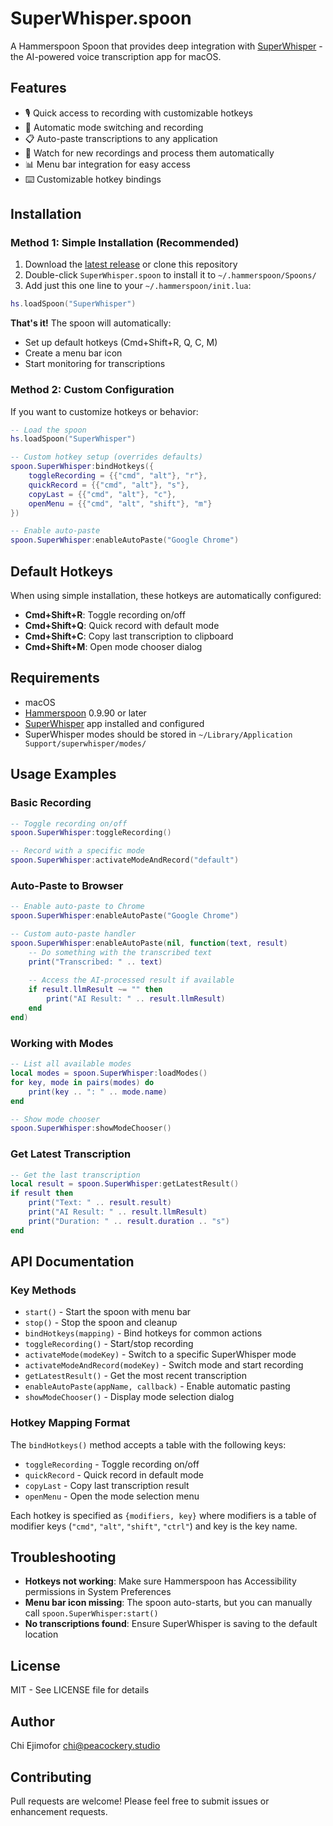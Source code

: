# SuperWhisper.spoon

A Hammerspoon Spoon that provides deep integration with [SuperWhisper](https://superwhisper.com) - the AI-powered voice transcription app for macOS.

## Features

- 🎙️ Quick access to recording with customizable hotkeys
- 📝 Automatic mode switching and recording
- 📋 Auto-paste transcriptions to any application
- 🔄 Watch for new recordings and process them automatically
- 📊 Menu bar integration for easy access
- ⌨️ Customizable hotkey bindings

## Installation

### Method 1: Simple Installation (Recommended)

1. Download the [latest release](https://github.com/YOUR_USERNAME/SuperWhisper.spoon/releases/latest) or clone this repository
2. Double-click `SuperWhisper.spoon` to install it to `~/.hammerspoon/Spoons/`
3. Add just this one line to your `~/.hammerspoon/init.lua`:

```lua
hs.loadSpoon("SuperWhisper")
```

**That's it!** The spoon will automatically:

- Set up default hotkeys (Cmd+Shift+R, Q, C, M)
- Create a menu bar icon
- Start monitoring for transcriptions

### Method 2: Custom Configuration

If you want to customize hotkeys or behavior:

```lua
-- Load the spoon
hs.loadSpoon("SuperWhisper")

-- Custom hotkey setup (overrides defaults)
spoon.SuperWhisper:bindHotkeys({
    toggleRecording = {{"cmd", "alt"}, "r"},
    quickRecord = {{"cmd", "alt"}, "s"},
    copyLast = {{"cmd", "alt"}, "c"},
    openMenu = {{"cmd", "alt", "shift"}, "m"}
})

-- Enable auto-paste
spoon.SuperWhisper:enableAutoPaste("Google Chrome")
```

## Default Hotkeys

When using simple installation, these hotkeys are automatically configured:

- **Cmd+Shift+R**: Toggle recording on/off
- **Cmd+Shift+Q**: Quick record with default mode
- **Cmd+Shift+C**: Copy last transcription to clipboard
- **Cmd+Shift+M**: Open mode chooser dialog

## Requirements

- macOS
- [Hammerspoon](https://www.hammerspoon.org) 0.9.90 or later
- [SuperWhisper](https://superwhisper.com) app installed and configured
- SuperWhisper modes should be stored in `~/Library/Application Support/superwhisper/modes/`

## Usage Examples

### Basic Recording

```lua
-- Toggle recording on/off
spoon.SuperWhisper:toggleRecording()

-- Record with a specific mode
spoon.SuperWhisper:activateModeAndRecord("default")
```

### Auto-Paste to Browser

```lua
-- Enable auto-paste to Chrome
spoon.SuperWhisper:enableAutoPaste("Google Chrome")

-- Custom auto-paste handler
spoon.SuperWhisper:enableAutoPaste(nil, function(text, result)
    -- Do something with the transcribed text
    print("Transcribed: " .. text)
    
    -- Access the AI-processed result if available
    if result.llmResult ~= "" then
        print("AI Result: " .. result.llmResult)
    end
end)
```

### Working with Modes

```lua
-- List all available modes
local modes = spoon.SuperWhisper:loadModes()
for key, mode in pairs(modes) do
    print(key .. ": " .. mode.name)
end

-- Show mode chooser
spoon.SuperWhisper:showModeChooser()
```

### Get Latest Transcription

```lua
-- Get the last transcription
local result = spoon.SuperWhisper:getLatestResult()
if result then
    print("Text: " .. result.result)
    print("AI Result: " .. result.llmResult)
    print("Duration: " .. result.duration .. "s")
end
```

## API Documentation

### Key Methods

- `start()` - Start the spoon with menu bar
- `stop()` - Stop the spoon and cleanup
- `bindHotkeys(mapping)` - Bind hotkeys for common actions
- `toggleRecording()` - Start/stop recording
- `activateMode(modeKey)` - Switch to a specific SuperWhisper mode
- `activateModeAndRecord(modeKey)` - Switch mode and start recording
- `getLatestResult()` - Get the most recent transcription
- `enableAutoPaste(appName, callback)` - Enable automatic pasting
- `showModeChooser()` - Display mode selection dialog

### Hotkey Mapping Format

The `bindHotkeys()` method accepts a table with the following keys:

- `toggleRecording` - Toggle recording on/off
- `quickRecord` - Quick record in default mode  
- `copyLast` - Copy last transcription result
- `openMenu` - Open the mode selection menu

Each hotkey is specified as `{modifiers, key}` where modifiers is a table of modifier keys (`"cmd"`, `"alt"`, `"shift"`, `"ctrl"`) and key is the key name.

## Troubleshooting

- **Hotkeys not working**: Make sure Hammerspoon has Accessibility permissions in System Preferences
- **Menu bar icon missing**: The spoon auto-starts, but you can manually call `spoon.SuperWhisper:start()`
- **No transcriptions found**: Ensure SuperWhisper is saving to the default location

## License

MIT - See LICENSE file for details

## Author

Chi Ejimofor <chi@peacockery.studio>

## Contributing

Pull requests are welcome! Please feel free to submit issues or enhancement requests.
